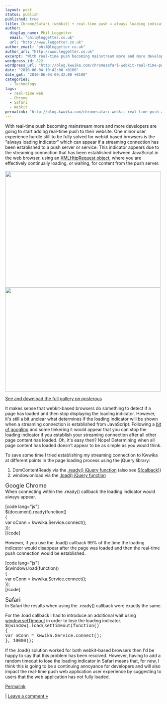 ```yaml
---
layout: post
status: publish
published: true
title: Chrome/Safari (webkit) + real-time push = always loading indicator
author:
  display_name: Phil Leggetter
  email: "phil@leggetter.co.uk"
  url: "http://www.leggetter.co.uk"
author_email: "phil@leggetter.co.uk"
author_url: "http://www.leggetter.co.uk"
excerpt: "With real-time push becoming mainstream more and more developers are going to start adding real-time push to their website. One minor user experience hurdle still to be fully solved for webkit based browsers is the \"always loading indicator\" which can appear if a streaming connection has been established to a push server or service. This indicator appears due to the streaming connection that has been established between JavaScript in the web browser, using an <a href=\"https://developer.mozilla.org/en/xmlhttprequest\">XMLHttpRequest object</a>, where you are effectively continually loading, or waiting, for content from the push server.\r\n"
wordpress_id: 822
wordpress_url: "http://blog.kwwika.com/chromesafari-webkit-real-time-push-always-loa"
date: "2010-06-04 10:42:00 +0100"
date_gmt: "2010-06-04 09:42:00 +0100"
categories:
  - Technology
tags:
  - real-time web
  - Chrome
  - Safari
  - Webkit
permalink: "http://blog.kwwika.com/chromesafari-webkit-real-time-push-always-loa"
---
```


<p>With real-time push becoming mainstream more and more developers are going to start adding real-time push to their website. One minor user experience hurdle still to be fully solved for webkit based browsers is the "always loading indicator" which can appear if a streaming connection has been established to a push server or service. This indicator appears due to the streaming connection that has been established between JavaScript in the web browser, using an <a href="https://developer.mozilla.org/en/xmlhttprequest">XMLHttpRequest object</a>, where you are effectively continually loading, or waiting, for content from the push server.<br />
<a id="more"></a><a id="more-822"></a><br />
<a href="http://posterous.com/getfile/files.posterous.com/kwwika/vXym0AE8k4GSV4JAp9uURQHFV4Bc3nClkXAjl2wLkCHyoGLkoFYJstYLEAK5/always_loading_chrome.png"><img src="http://posterous.com/getfile/files.posterous.com/kwwika/W9nJXCPgWod1EGqOivbOZjkR1fAind9PrjhujxYFLgjD06rw27y5Wk59EewZ/always_loading_chrome.png.scaled.500.jpg" alt="" width="500" height="373" /></a><br />
<a href="http://posterous.com/getfile/files.posterous.com/kwwika/P3BUZD3J3OH5XVmNTJGETKEax0EEpHamdXsYdD7dzPW0V2N7aFq442GHn4gf/always_loading_safari.png"><img src="http://posterous.com/getfile/files.posterous.com/kwwika/7GT2jM1keczbNr5zUqjDSJP1e0bJFzeFF0tB7CSowN7ubnka6EKo1ziDLsay/always_loading_safari.png.scaled.500.jpg" alt="" width="500" height="334" /></a></p>
<p><a href="http://blog.kwwika.com/chromesafari-webkit-real-time-push-always-loa">See and download the full gallery on posterous</a></p>
<p>It makes sense that webkit-based browsers do something to detect if a page has loaded and then stop displaying the loading indicator. However, it's still a bit unclear what determines if the loading indicator will be shown when a streaming connection is established from JavaScript. Following a <a href="http://www.google.co.uk/search?hl=en&amp;q=chrome+loading+indicator+comet&amp;aq=f&amp;aqi=&amp;aql=&amp;oq=&amp;gs_rfai=">bit of googling</a> and some tinkering it would appear that you can stop the loading indicator if you establish your streaming connection after all other page content has loaded. Oh, it's easy then? Nope! Determining when all page content has loaded doesn't appear to be as simple as you would think.</p>
<p>To save some time I tried establishing my streaming connection to Kwwika at different points in the page loading process using the jQuery library:</p>
<ol>
<li>DomContentReady via the <a href="http://api.jquery.com/ready/">.ready() jQuery function</a> (also see <a href="http://api.jquery.com/jQuery/#jQuery3">$(calback)</a>)</li>
<li>window.onload via the <a href="http://api.jquery.com/load-event/">.load() jQuery function</a></li>
</ol>
<p><span style="font-size: large;">Google Chrome</span><br />
When connecting within the .ready() callback the loading indicator would always appear.</p>
<p>[code lang="js"]<br />
$(document).ready(function()<br />
{<br />
    var oConn = kwwika.Service.connect();<br />
});<br />
[/code]</p>
<p>However, if you use the .load() callback 99% of the time the loading indicator would disappear after the page was loaded and then the real-time push connection would be established.</p>
<p>[code lang="js"]<br />
$(window).load(function()<br />
{<br />
    var oConn = kwwika.Service.connect();<br />
});<br />
[/code]</p>
<p><span style="font-size: large;">Safari</span><br />
In Safari the results when using the .ready() callback were exactly the same.</p>
<p>For the .load callback I had to introduce an additional wait using <a href="https://developer.mozilla.org/en/DOM/window.setTimeout">window.setTimeout</a> in order to lose the loading indicator.<br />
<span style="font-family: courier new, monospace;">$(window).load(setTimeout(function()</span><br />
<span style="font-family: courier new, monospace;">{</span><br />
<span style="font-family: courier new, monospace;"> var oConn = kwwika.Service.connect();</span><br />
<span style="font-family: courier new, monospace;">}, 10000));</span></p>
<p>If the .load() solution worked for both webkit-based browsers then I'd be happy to say that this problem has been resolved. However, having to add a random timeout to lose the loading indicator in Safari means that, for now, I think this is going to be a continuing annoyance for developers and will also impact the real-time push web application user experience by suggesting to users that the web application has not fully loaded.</p>
<p><a href="http://blog.kwwika.com/chromesafari-webkit-real-time-push-always-loa">Permalink</a></p>
<p>| <a href="http://blog.kwwika.com/chromesafari-webkit-real-time-push-always-loa#comment">Leave a comment  »</a></p>
